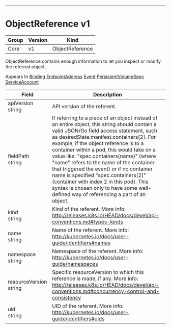 

-----------
# ObjectReference v1



Group        | Version     | Kind
------------ | ---------- | -----------
Core | v1 | ObjectReference







ObjectReference contains enough information to let you inspect or modify the referred object.

<aside class="notice">
Appears In <a href="#binding-v1">Binding</a> <a href="#endpointaddress-v1">EndpointAddress</a> <a href="#event-v1">Event</a> <a href="#persistentvolumespec-v1">PersistentVolumeSpec</a> <a href="#serviceaccount-v1">ServiceAccount</a> </aside>

Field        | Description
------------ | -----------
apiVersion <br /> string | API version of the referent.
fieldPath <br /> string | If referring to a piece of an object instead of an entire object, this string should contain a valid JSON/Go field access statement, such as desiredState.manifest.containers[2]. For example, if the object reference is to a container within a pod, this would take on a value like: "spec.containers{name}" (where "name" refers to the name of the container that triggered the event) or if no container name is specified "spec.containers[2]" (container with index 2 in this pod). This syntax is chosen only to have some well-defined way of referencing a part of an object.
kind <br /> string | Kind of the referent. More info: http://releases.k8s.io/HEAD/docs/devel/api-conventions.md#types-kinds
name <br /> string | Name of the referent. More info: http://kubernetes.io/docs/user-guide/identifiers#names
namespace <br /> string | Namespace of the referent. More info: http://kubernetes.io/docs/user-guide/namespaces
resourceVersion <br /> string | Specific resourceVersion to which this reference is made, if any. More info: http://releases.k8s.io/HEAD/docs/devel/api-conventions.md#concurrency-control-and-consistency
uid <br /> string | UID of the referent. More info: http://kubernetes.io/docs/user-guide/identifiers#uids






